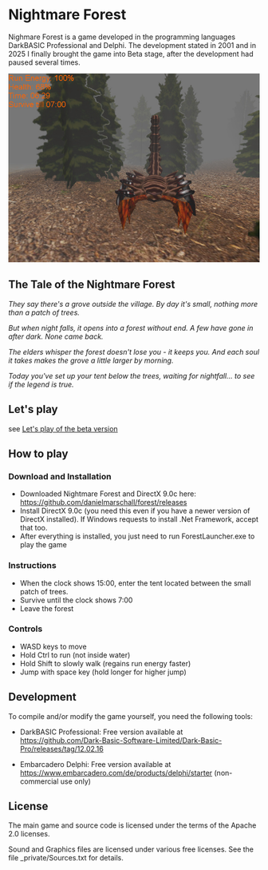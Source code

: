 
# Nightmare Forest
Nighmare Forest is a game developed in the programming languages DarkBASIC Professional and Delphi. The development stated in 2001 and in 2025 I finally brought the game into Beta stage, after the development had paused several times.

![Nightmare Forest Screenshot](screenshot.jpg)

## The Tale of the Nightmare Forest 
*They say there's a grove outside the village.*
*By day it's small, nothing more than a patch of trees.*

*But when night falls, it opens into a forest without end.*
*A few have gone in after dark. None came back.*

*The elders whisper the forest doesn't lose you - it keeps you.*
*And each soul it takes makes the grove a little larger by morning.*

*Today you've set up your tent below the trees,*
*waiting for nightfall... to see if the legend is true.*

## Let's play

see [Let's play of the beta version](https://www.youtube.com/watch?v=5Tp92G5N19c&ab_channel=DanielMarschall)

## How to play

### Download and Installation

- Downloaded Nightmare Forest and DirectX 9.0c here: https://github.com/danielmarschall/forest/releases
- Install DirectX 9.0c (you need this even if you have a newer version of DirectX installed). If Windows requests to install .Net Framework, accept that too.
- After everything is installed, you just need to run ForestLauncher.exe to play the game

### Instructions

- When the clock shows 15:00, enter the tent located between the small patch of trees.
- Survive until the clock shows 7:00
- Leave the forest

### Controls

- WASD keys to move
- Hold Ctrl to run (not inside water)
- Hold Shift to slowly walk (regains run energy faster)
- Jump with space key (hold longer for higher jump)

## Development

To compile and/or modify the game yourself, you need the following tools:

- DarkBASIC Professional: Free version available at https://github.com/Dark-Basic-Software-Limited/Dark-Basic-Pro/releases/tag/12.02.16

- Embarcadero Delphi: Free version available at https://www.embarcadero.com/de/products/delphi/starter (non-commercial use only)

## License

The main game and source code is licensed under the terms of the Apache 2.0 licenses.

Sound and Graphics files are licensed under various free licenses. See the file _private/Sources.txt for details.
